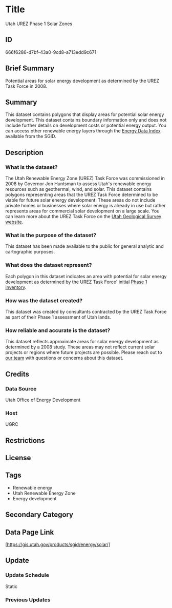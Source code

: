 # Title

Utah UREZ Phase 1 Solar Zones

## ID

666f6286-d7bf-43a0-9cd8-a713edd9c671

## Brief Summary

Potential areas for solar energy development as determined by the UREZ Task Force in 2008.

## Summary

This dataset contains polygons that display areas for potential solar energy development. This dataset contains boundary information only and does not include further details on development costs or potential energy output. You can access other renewable energy layers through the [Energy Data Index](https://gis.utah.gov/products/sgid/energy/) available from the SGID.

## Description

### What is the dataset?

The Utah Renewable Energy Zone (UREZ) Task Force was commissioned in 2008 by Governor Jon Huntsman to assess Utah's renewable energy resources such as geothermal, wind, and solar. This dataset contains polygons representing areas that the UREZ Task Force determined to be viable for future solar energy development. These areas do not include private homes or businesses where solar energy is already in use but rather represents areas for commercial solar development on a large scale. You can learn more about the UREZ Task Force on the [Utah Geological Survey website](https://geology.utah.gov/map-pub/survey-notes/energy-news/energy-news-utahs-renewable-energy-zone-assessment/).

### What is the purpose of the dataset?

This dataset has been made available to the public for general analytic and cartographic purposes.

### What does the dataset represent?

Each polygon in this dataset indicates an area with potential for solar energy development as determined by the UREZ Task Force' initial [Phase 1 inventory](https://ugspub.nr.utah.gov/publications/misc_pubs/MP-09-1.pdf).

### How was the dataset created?

This dataset was created by consultants contracted by the UREZ Task Force as part of their Phase 1 assessment of Utah lands.

### How reliable and accurate is the dataset?

This dataset reflects approximate areas for solar energy development as determined by a 2008 study. These areas may not reflect current solar projects or regions where future projects are possible. Please reach out to [our team](https://gis.utah.gov/contact/) with questions or concerns about this dataset.

## Credits

### Data Source

Utah Office of Energy Development

### Host

UGRC

## Restrictions

## License

## Tags

- Renewable energy
- Utah Renewable Energy Zone
- Energy development

## Secondary Category

## Data Page Link

[https://gis.utah.gov/products/sgid/energy/solar/]

## Update

### Update Schedule

Static

### Previous Updates
